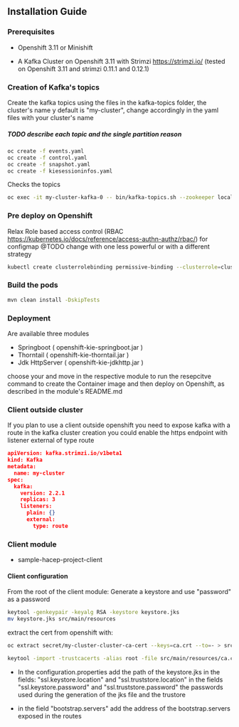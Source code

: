 ## Installation Guide
### Prerequisites

- Openshift 3.11 or Minishift

- A Kafka Cluster on Openshift 3.11 with Strimzi https://strimzi.io/
(tested on Openshift 3.11 and strimzi 0.11.1 and 0.12.1)

### Creation of Kafka's topics
Create the kafka topics using the files in the kafka-topics folder, 
the cluster's name y default is "my-cluster", change accordingly in 
the yaml files with your cluster's name 
##### TODO describe each topic and the single partition reason
```sh
oc create -f events.yaml
oc create -f control.yaml
oc create -f snapshot.yaml
oc create -f kiesessioninfos.yaml
```
Checks the topics
```sh
oc exec -it my-cluster-kafka-0 -- bin/kafka-topics.sh --zookeeper localhost:2181 --describe
```

### Pre deploy on Openshift
Relax Role based access control (RBAC https://kubernetes.io/docs/reference/access-authn-authz/rbac/) for configmap
@TODO change with one less powerful or with a different strategy
```sh
kubectl create clusterrolebinding permissive-binding --clusterrole=cluster-admin --group=system:serviceaccounts
```

### Build the pods
```sh
mvn clean install -DskipTests
```
### Deployment
Are available three modules 

- Springboot     ( openshift-kie-springboot.jar )
- Thorntail      ( openshift-kie-thorntail.jar )
- Jdk HttpServer ( openshift-kie-jdkhttp.jar )

choose your and move in the respective module to run the resepcitve command 
to create the Container image and then deploy on Openshift, as described in the module's README.md


### Client outside cluster

If you plan to use a client outside openshift
you need to expose kafka with a route
in the kafka cluster creation you could enable the https endpoint with
listener external of type route

```json
apiVersion: kafka.strimzi.io/v1beta1
kind: Kafka
metadata:
  name: my-cluster
spec:
  kafka:
    version: 2.2.1
    replicas: 3
    listeners:
      plain: {}
      external:
        type: route
```


### Client module
- sample-hacep-project-client 

#### Client configuration
From the root of the client module:
Generate a keystore and use "password" as a password
```sh
keytool -genkeypair -keyalg RSA -keystore keystore.jks
mv keystore.jks src/main/resources
```
extract the cert from openshift with:
```sh
oc extract secret/my-cluster-cluster-ca-cert --keys=ca.crt --to=- > src/main/resources/ca.crt
```
```sh
keytool -import -trustcacerts -alias root -file src/main/resources/ca.crt -keystore src/main/resources/keystore.jks -storepass password -noprompt
```

- In the configuration.properties add the path of the keystore.jks 
in the fields:
"ssl.keystore.location"
and 
"ssl.truststore.location"
in the fields
"ssl.keystore.password"
and 
"ssl.truststore.password"
the passwords used during the generation of the jks file and the trustore

- in the field
"bootstrap.servers" add the address of the bootstrap.servers exposed in the routes